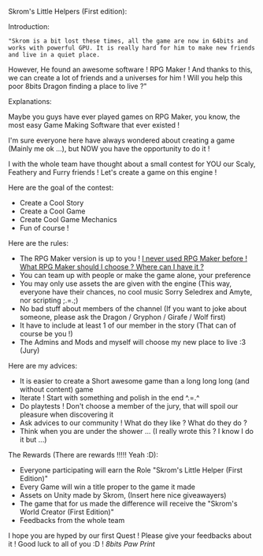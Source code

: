 Skrom's Little Helpers (First edition):

Introduction:
	
	"Skrom is a bit lost these times, all the game are now in 64bits and works with powerful GPU. It is really hard for him to make new friends and live in a quiet place.
However, He found an awesome software ! RPG Maker ! And thanks to this, we can create a lot of friends and a universes for him !
Will you help this poor 8bits Dragon finding a place to live ?"

Explanations:

Maybe you guys have ever played games on RPG Maker, you know, the most easy Game Making Software that ever existed !

I'm sure everyone here have always wondered about creating a game (Mainly me ok ...), but NOW you have the opportunity to do it !

I with the whole team have thought about a small contest for YOU our Scaly, Feathery and Furry friends ! Let's create a game on this engine !

Here are the goal of the contest:
- Create a Cool Story
- Create a Cool Game
- Create Cool Game Mechanics
- Fun of course !

Here are the rules:
- The RPG Maker version is up to you ! [I never used RPG Maker before ! What RPG Maker should I choose ? Where can I have it ?](https://github.com/nvareille/UnitedRepublicQuests/blob/master/Skrom's%20Little%20Helper%20(First%20Edition)/RPGMaker.md)
- You can team up with people or make the game alone, your preference
- You may only use assets the are given with the engine (This way, everyone have their chances, no cool music Sorry Seledrex and Amyte, nor scripting ;.=.;)
- No bad stuff about members of the channel (If you want to joke about someone, please ask the Dragon / Gryphon / Girafe / Wolf first)
- It have to include at least 1 of our member in the story (That can of course be you !) 
- The Admins and Mods and myself will choose my new place to live :3 (Jury)

Here are my advices:
- It is easier to create a Short awesome game than a long long long (and without content) game
- Iterate ! Start with something and polish in the end ^.=.^
- Do playtests ! Don't choose a member of the jury, that will spoil our pleasure when discovering it
- Ask advices to our community ! What do they like ? What do they do ?
- Think when you are under the shower ... (I really wrote this ? I know I do it but ...)

The Rewards (There are rewards !!!!! Yeah :D):
- Everyone participating will earn the Role "Skrom's Little Helper (First Edition)"
- Every Game will win a title proper to the game it made
- Assets on Unity made by Skrom, (Insert here nice giveawayers)
- The game that for us made the difference will receive the "Skrom's World Creator (First Edition)"
- Feedbacks from the whole team

I hope you are hyped by our first Quest ! Please give your feedbacks about it !
Good luck to all of you :D !
*8bits Paw Print*